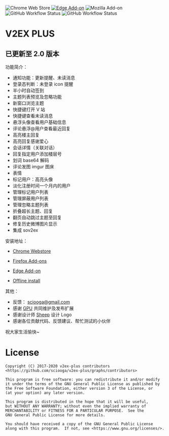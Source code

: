![Chrome Web Store](https://img.shields.io/chrome-web-store/v/daeclijmnojoemooblcbfeeceopnkolo?style=flat-square)
[![Edge Add-on](https://img.shields.io/badge/dynamic/json?label=edge%20add-on&prefix=v&query=%24.version&url=https%3A%2F%2Fmicrosoftedge.microsoft.com%2Faddons%2Fgetproductdetailsbycrxid%2Foejdifclmfffbginmbgndmkjbephefgd&style=flat-square)](https://microsoftedge.microsoft.com/addons/detail/v2ex-plus/oejdifclmfffbginmbgndmkjbephefgd)
![Mozilla Add-on](https://img.shields.io/amo/v/%7B690c1618-4b2c-4905-bf58-1fc82bdfd6e7%7D?style=flat-square)
![GitHub Workflow Status](https://img.shields.io/github/actions/workflow/status/sciooga/v2ex-plus/publish-on-chrome-webstore.yml?label=publish%20chrome%20webstore&logo=github&logoColor=8d97a2&style=flat-square)
![GitHub Workflow Status](https://img.shields.io/github/actions/workflow/status/sciooga/v2ex-plus/publish-on-edge-add-ons.yml?label=publish%20edge%20add-on&logo=github&logoColor=8d97a2&style=flat-square)
# V2EX PLUS

## 已更新至 2.0 版本

功能简介：
* 通知功能：更新提醒、未读消息
* 登录态判断：未登录 icon 提醒
* 半小时自动签到
* 主题列表预览及忽略功能
* 新窗口浏览主题
* 快捷键打开 V 站
* 快捷键查看未读消息
* 悬浮头像查看用户基础信息
* 评论悬浮@用户查看最近回复
* 高亮楼主回复
* 高亮回复感谢爱心
* 会话详情（关联对话）
* 回复指定用户添加楼层号
* 划词 base64 解码
* 评论发图 imgur 图床
* 表情
* 标记用户：高亮头像
* 淡化注册时间一个月内的用户
* 管理标记用户列表
* 管理屏蔽用户列表
* 管理忽略主题列表
* 折叠超长主题、回复
* 翻页自动跳过主题至回复
* 修复历史微博图片显示
* 集成 sov2ex

安装地址：
* [Chrome Webstore](https://chrome.google.com/webstore/detail/v2ex-plus/daeclijmnojoemooblcbfeeceopnkolo)

* [Firefox Add-ons](https://addons.mozilla.org/zh-CN/firefox/addon/v2ex-plus9/)

* [Edge Add-on](https://microsoftedge.microsoft.com/addons/detail/v2ex-plus/oejdifclmfffbginmbgndmkjbephefgd)

* [Offline install](https://github.com/sciooga/v2ex-plus/releases)

其他：

* 反馈： [sciooga@gmail.com](mailto:sciooga@gmail.com)
* 感谢 [GPU](https://www.v2ex.com/member/GPU) 共同维护及发布扩展
* 感谢设计师 [Sheep](http://sheephe.com) 设计 Logo
* 感谢各位贡献代码、反馈建议、帮忙测试的小伙伴

祝大家生活愉快~


# License

    Copyright (C) 2017-2020 v2ex-plus contributors
    <https://github.com/sciooga/v2ex-plus/graphs/contributors>

    This program is free software: you can redistribute it and/or modify
    it under the terms of the GNU General Public License as published by
    the Free Software Foundation, either version 3 of the License, or
    (at your option) any later version.

    This program is distributed in the hope that it will be useful,
    but WITHOUT ANY WARRANTY; without even the implied warranty of
    MERCHANTABILITY or FITNESS FOR A PARTICULAR PURPOSE.  See the
    GNU General Public License for more details.

    You should have received a copy of the GNU General Public License
    along with this program.  If not, see <https://www.gnu.org/licenses/>.
